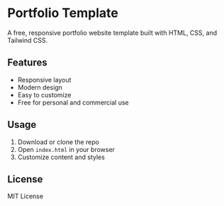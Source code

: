 # Portfolio Template

A free, responsive portfolio website template built with HTML, CSS, and Tailwind CSS.

## Features
- Responsive layout
- Modern design
- Easy to customize
- Free for personal and commercial use

## Usage
1. Download or clone the repo
2. Open `index.html` in your browser
3. Customize content and styles

## License
MIT License
